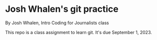 # Josh Whalen's git practice

By Josh Whalen, Intro Coding for Journalists class

This repo is a class assignment to learn git. It's due September 1, 2023.